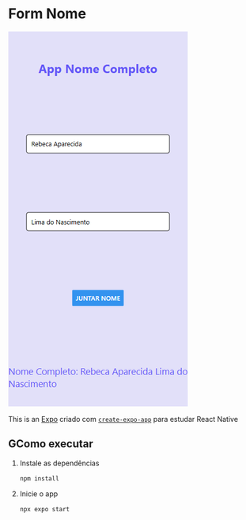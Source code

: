 # Form Nome 
![Print do resultado](./tela.png)

This is an [Expo](https://expo.dev) criado com [`create-expo-app`](https://www.npmjs.com/package/create-expo-app) para estudar React Native

## GComo executar

1. Instale as dependências

   ```bash
   npm install
   ```

2. Inicie o app

   ```bash
   npx expo start
   ```
